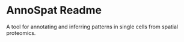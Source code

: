 # AnnoSpat Readme

A tool for annotating and inferring patterns in single cells from spatial
proteomics.
